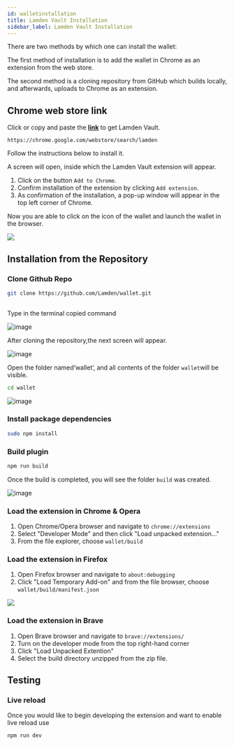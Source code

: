 ```yaml
---
id: walletinstallation
title: Lamden Vault Installation
sidebar_label: Lamden Vault Installation
---
```

 
There are two methods by which one can install the wallet:
 
The first method of installation is to add the wallet in Chrome as an extension from the web store.
 
The second method is a cloning repository from GitHub which builds locally, and afterwards, uploads to Chrome as an extension.
 
## Chrome web store link
 
Click or copy and paste the **[link](https://chrome.google.com/webstore/search/lamden)** to get Lamden Vault.
 
```
https://chrome.google.com/webstore/search/lamden
```
 
Follow the instructions below to install it.
 
A screen will open, inside which the Lamden Vault extension will appear. 
 
1. Click on the button `Add to Chrome`.
2. Confirm installation of the extension by clicking `Add extension`.
3. As confirmation of the installation, a pop-up window will appear in the top left corner of  Chrome.
 
Now you are able to click on the icon of the wallet and launch the wallet in the browser. 
 
![](/img/wallet/chrome_wallet_installation.gif)
 
## Installation from the Repository
 
### Clone Github Repo
 
```bash
git clone https://github.com/Lamden/wallet.git
 
```
Type in the terminal copied command
 
![image](/img/wallet/1._Step_wallet.png)
 
After cloning the repository,the next screen will appear.
 
![image](/img/wallet/2._Step_-_wallet.png)
 
Open the folder named‘wallet’, and all contents of the folder `wallet`will be visible.
 
```bash
cd wallet
```
 
![image](/img/wallet/3._Step-wallet.png)
 
 
### Install package dependencies
 
```bash
sudo npm install
```
 
### Build plugin
 
```bash
npm run build
```
Once the build is completed, you will see the folder `build` was created.
 
![image](/img/wallet/4._Step_-_wallet.png)
 
### Load the extension in Chrome & Opera
1. Open Chrome/Opera browser and navigate to `chrome://extensions`
2. Select "Developer Mode" and then click "Load unpacked extension..."
3. From the file explorer, choose `wallet/build`
 
### Load the extension in Firefox
1. Open Firefox browser and navigate to `about:debugging`
2. Click "Load Temporary Add-on" and from the file browser, choose `wallet/build/manifest.json`
 
![](/img/wallet/wallet_installation_firefox.gif)
 
### Load the extension in Brave
1. Open Brave browser and navigate to `brave://extensions/`
2. Turn on the developer mode from the top right-hand corner
3. Click "Load Unpacked Extention"
4. Select the build directory unzipped from the zip file.
 
## Testing
### Live reload
Once you would like to begin  developing the extension and want to enable live reload use
 
```bash
npm run dev
```
